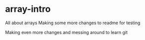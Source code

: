 # array-intro
All about arrays
Making some more changes to readme for testing


Making even more changes and messing around to learn git
